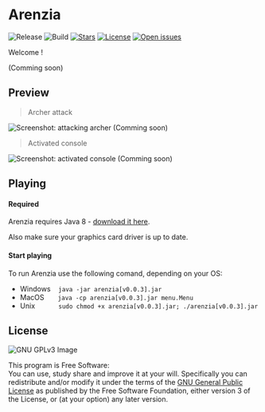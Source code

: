 # Arenzia

![Release](https://img.shields.io/badge/release-v0.0.3-orange.svg)
![Build](https://img.shields.io/badge/build-passing-orange.svg)
[![Stars](https://img.shields.io/github/stars/NBprojekt/Arenzia.svg)](https://github.com/NBprojekt/arenzia/stargazers)
[![License](https://img.shields.io/badge/license-GPLv3-lightgrey.svg)](https://www.gnu.org/licenses/gpl.html)
[![Open issues](https://img.shields.io/github/issues/NBprojekt/Arenzia.svg)](https://github.com/NBprojekt/arenzia/issues)


Welcome !

(Comming soon)




## Preview

> Archer attack

![Screenshot: attacking archer](/img/archerAttack.png?raw=true) (Comming soon)

> Activated console

![Screenshot: activated console](/img/console.png?raw=true) (Comming soon)


## Playing

#### Required
Arenzia requires Java 8 - [download it here](https://www.java.com/en/download/). 

Also make sure your graphics card driver is up to date. 

#### Start playing
To run Arenzia use the following comand, depending on your OS:

 + Windows &#160;&#160;&#160;`java -jar arenzia[v0.0.3].jar`
 + MacOS &#160;&#160;&#160;&#160;&#160;&#160;`java -cp arenzia[v0.0.3].jar menu.Menu` 
 + Unix &#160;&#160;&#160;&#160;&#160;&#160;&#160;&#160;&#160;&#160;&#160;`sudo chmod +x arenzia[v0.0.3].jar; ./arenzia[v0.0.3].jar` 

	
## License

![GNU GPLv3 Image](https://www.gnu.org/graphics/gplv3-127x51.png)

This program is Free Software:<br>
You can use, study share and improve it at your
will. Specifically you can redistribute and/or modify it under the terms of the
[GNU General Public License](https://www.gnu.org/licenses/gpl.html) as
published by the Free Software Foundation, either version 3 of the License, or
(at your option) any later version.


